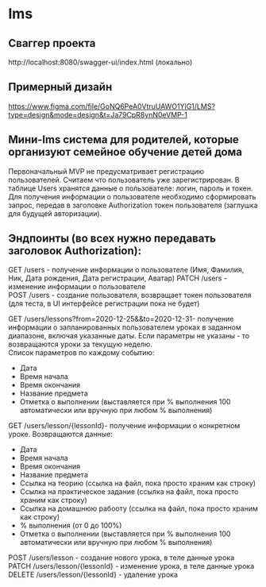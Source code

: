 # lms
## Сваггер проекта
http://localhost:8080/swagger-ui/index.html (локально)

## Примерный дизайн 
https://www.figma.com/file/GoNQ6PeA0VtruUAWO1YlG1/LMS?type=design&mode=design&t=Ja79CpR8ynN0eVMP-1
## Мини-lms система для родителей, которые организуют семейное обучение детей дома
Первоначальный MVP не предусматривает регистрацию пользователей. 
Считаем что пользователь уже зарегистрирован. В таблице Users хранятся данные о пользователе: логин, пароль и токен. 
Для получения информации о пользователе необходимо сформировать запрос, передав в заголовке Authorization токен пользователя
(заглушка для будущей авторизации).  

## Эндпоинты (во всех нужно передавать заголовок Authorization):
GET /users - получение информации о пользователе (Имя, Фамилия, Ник, Дата рождения, Дата регистрации, Аватар)
PATCH /users - изменение информации о пользователе  
POST /users - создание пользователя, возвращает токен пользователя (для теста, в  UI интерфейсе регистрации пока не будет)

GET /users/lessons?from=2020-12-25&&to=2020-12-31- получение информации о запланированных пользователем уроках 
в заданном диапазоне, включая указанные даты. Если параметры не указаны - то возвращаются уроки за текущую неделю.  
Список параметров по каждому событию:  
- Дата
- Время начала
- Время окончания
- Название предмета
- Отметка о выполнении (выставляется при % выполнения 100 автоматически или вручную при любом % выполнения)

GET /users/lesson/{lessonId}- получение информации о конкретном уроке. Возвращаются данные:  
- Дата
- Время начала
- Время окончания
- Название предмета
- Ссылка на теорию (ссылка на файл, пока просто храним как строку)
- Ссылка на практическое задание (ссылка на файл, пока просто храним как строку)
- Ссылка на домашнюю рабооту (ссылка на файл, пока просто храним как строку)
- % выполнения (от 0 до 100%)
- Отметка о выполнении (выставляется при % выполнения 100 автоматически или вручную при любом % выполнения)

POST /users/lesson - создание нового урока, в теле данные урока  
PATCH /users/lesson/{lessonId} - изменение урока, в теле данные урока  
DELETE /users/lesson/{lessonId} - удаление урока

